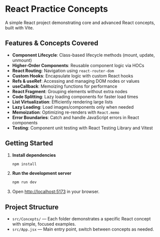 # React Practice Concepts

A simple React project demonstrating core and advanced React concepts, built with Vite.

## Features & Concepts Covered

- **Component Lifecycle**: Class-based lifecycle methods (mount, update, unmount)
- **Higher-Order Components**: Reusable component logic via HOCs
- **React Routing**: Navigation using `react-router-dom`
- **Custom Hooks**: Encapsulate logic with custom React hooks
- **Refs & useRef**: Accessing and managing DOM nodes or values
- **useCallback**: Memoizing functions for performance
- **React Fragment**: Grouping elements without extra nodes
- **Code Splitting**: Lazy loading components for faster load times
- **List Virtualization**: Efficiently rendering large lists
- **Lazy Loading**: Load images/components only when needed
- **Memoization**: Optimizing re-renders with `React.memo`
- **Error Boundaries**: Catch and handle JavaScript errors in React components
- **Testing**: Component unit testing with React Testing Library and Vitest

## Getting Started

1. **Install dependencies**
   ```bash
   npm install
   ```
2. **Run the development server**
   ```bash
   npm run dev
   ```
3. Open [http://localhost:5173](http://localhost:5173) in your browser.

## Project Structure

- `src/Concepts/` — Each folder demonstrates a specific React concept with simple, focused examples.
- `src/App.jsx` — Main entry point, switch between concepts as needed.
